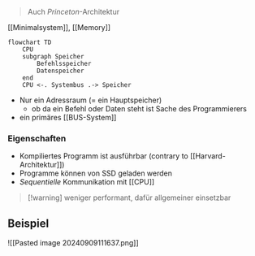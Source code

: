 > Auch _Princeton_-Architektur

[[Minimalsystem]], [[Memory]]


```mermaid
flowchart TD
	CPU
	subgraph Speicher
		Befehlsspeicher
		Datenspeicher
	end
	CPU <-. Systembus .-> Speicher
```

- Nur ein Adressraum (= ein Hauptspeicher)
	- ob da ein Befehl oder Daten steht ist Sache des Programmierers
- ein primäres [[BUS-System]]

### Eigenschaften
- Kompiliertes Programm ist ausführbar (contrary to [[Harvard-Architektur]])
- Programme können von SSD geladen werden
- _Sequentielle_ Kommunikation mit [[CPU]]

> [!warning] weniger performant, dafür allgemeiner einsetzbar

## Beispiel

![[Pasted image 20240909111637.png]]